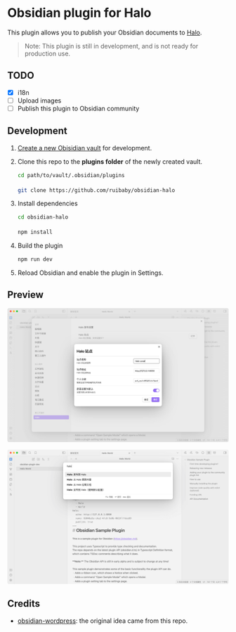 # Obsidian plugin for Halo

This plugin allows you to publish your Obsidian documents to [Halo](https://github.com/halo-dev/halo).

> Note: This plugin is still in development, and is not ready for production use.

## TODO

- [x] i18n
- [ ] Upload images
- [ ] Publish this plugin to Obsidian community

## Development

1. [Create a new Obisidian vault](https://help.obsidian.md/Getting+started/Create+a+vault) for development.
2. Clone this repo to the **plugins folder** of the newly created vault.

   ```bash
   cd path/to/vault/.obsidian/plugins

   git clone https://github.com/ruibaby/obsidian-halo
   ```

3. Install dependencies

   ```bash
   cd obsidian-halo

   npm install
   ```

4. Build the plugin

   ```bash
   npm run dev
   ```

5. Reload Obsidian and enable the plugin in Settings.

## Preview

![settings](./images/settings.png)

![commands](./images/commands.png)

## Credits

- [obsidian-wordpress](https://github.com/devbean/obsidian-wordpress): the original idea came from this repo.
